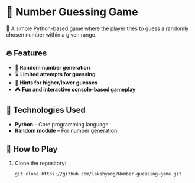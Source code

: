 # 🎯 Number Guessing Game  

🚀 A simple Python-based game where the player tries to guess a randomly chosen number within a given range.  

## 🔥 Features  
- 🔢 **Random number generation**  
- ⌛ **Limited attempts for guessing**  
- 📢 **Hints for higher/lower guesses**  
- 🎮 **Fun and interactive console-based gameplay**  

## 📌 Technologies Used  
- **Python** – Core programming language  
- **Random module** – For number generation  

## 🚀 How to Play  
1. Clone the repository:  
   ```sh
   git clone https://github.com/lakshyaog/Number-guessing-game.git
